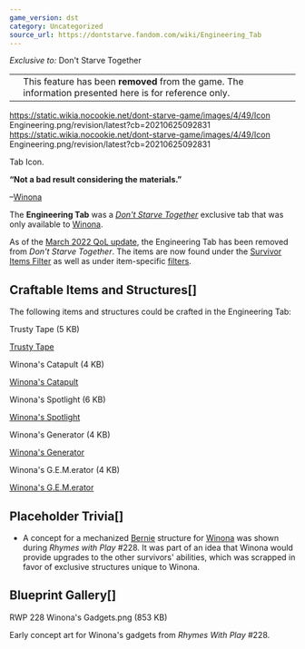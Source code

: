 ```yaml
---
game_version: dst
category: Uncategorized
source_url: https://dontstarve.fandom.com/wiki/Engineering_Tab
---
```


*Exclusive to:* Don't Starve Together

|  |  |
| --- | --- |
|  | This feature has been **removed** from the game. The information presented here is for reference only. |

 https://static.wikia.nocookie.net/dont-starve-game/images/4/49/Icon Engineering.png/revision/latest?cb=20210625092831 https://static.wikia.nocookie.net/dont-starve-game/images/4/49/Icon Engineering.png/revision/latest?cb=20210625092831 

Tab Icon.

 

**“**Not a bad result considering the materials.**”**

–[Winona](/wiki/Winona "Winona")

The **Engineering Tab** was a *[Don't Starve Together](/wiki/Don%27t_Starve_Together "Don't Starve Together")* exclusive tab that was only available to [Winona](/wiki/Winona "Winona").

As of the [March 2022 QoL update](/wiki/Don%27t_Starve_Together/Version_History#March_24,_2022_-_March_2022_QoL_Update "Don't Starve Together/Version History"), the Engineering Tab has been removed from *Don't Starve Together*. The items are now found under the [Survivor Items Filter](/wiki/Survivor_Items_Filter "Survivor Items Filter") as well as under item-specific [filters](/wiki/Filters "Filters").

## Craftable Items and Structures[]

The following items and structures could be crafted in the Engineering Tab:

Trusty Tape (5 KB)

[Trusty Tape](/wiki/Trusty_Tape "Trusty Tape")

Winona's Catapult (4 KB)

[Winona's Catapult](/wiki/Winona%27s_Catapult "Winona's Catapult")

Winona's Spotlight (6 KB)

[Winona's Spotlight](/wiki/Winona%27s_Spotlight "Winona's Spotlight")

Winona's Generator (4 KB)

[Winona's Generator](/wiki/Winona%27s_Generator "Winona's Generator")

Winona's G.E.M.erator (4 KB)

[Winona's G.E.M.erator](/wiki/Winona%27s_G.E.M.erator "Winona's G.E.M.erator")

## Placeholder Trivia[]

* A concept for a mechanized [Bernie](/wiki/Bernie "Bernie") structure for [Winona](/wiki/Winona "Winona") was shown during *Rhymes with Play* #228. It was part of an idea that Winona would provide upgrades to the other survivors' abilities, which was scrapped in favor of exclusive structures unique to Winona.

## Blueprint Gallery[]

RWP 228 Winona's Gadgets.png (853 KB)

Early concept art for Winona's gadgets from *Rhymes With Play* #228.